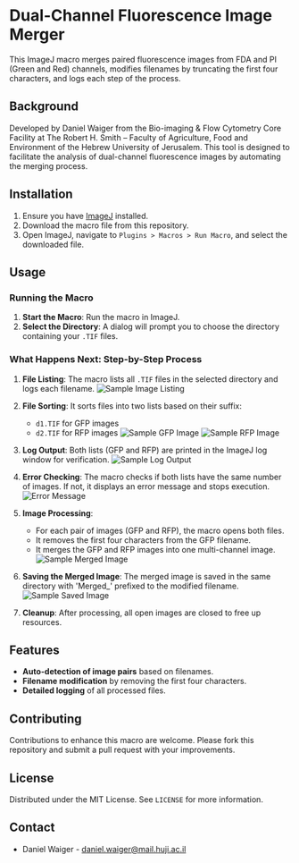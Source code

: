 # Dual-Channel Fluorescence Image Merger

This ImageJ macro merges paired fluorescence images from FDA and PI (Green and Red) channels, modifies filenames by truncating the first four characters, and logs each step of the process.

## Background

Developed by Daniel Waiger from the Bio-imaging & Flow Cytometry Core Facility at The Robert H. Smith – Faculty of Agriculture, Food and Environment of the Hebrew University of Jerusalem. This tool is designed to facilitate the analysis of dual-channel fluorescence images by automating the merging process.

## Installation

1. Ensure you have [ImageJ](https://fiji.sc) installed.
2. Download the macro file from this repository.
3. Open ImageJ, navigate to `Plugins > Macros > Run Macro`, and select the downloaded file.

## Usage

### Running the Macro

1. **Start the Macro**: Run the macro in ImageJ.
2. **Select the Directory**: A dialog will prompt you to choose the directory containing your `.TIF` files.

### What Happens Next: Step-by-Step Process

1. **File Listing**: The macro lists all `.TIF` files in the selected directory and logs each filename.
   ![Sample Image Listing](path/to/sample_image_listing.png) <!-- Placeholder for sample image of file listing -->

2. **File Sorting**: It sorts files into two lists based on their suffix:
   - `d1.TIF` for GFP images
   - `d2.TIF` for RFP images
   ![Sample GFP Image](path/to/sample_gfp_image.png) <!-- Placeholder for sample GFP image -->
   ![Sample RFP Image](path/to/sample_rfp_image.png) <!-- Placeholder for sample RFP image -->

3. **Log Output**: Both lists (GFP and RFP) are printed in the ImageJ log window for verification.
   ![Sample Log Output](path/to/sample_log_output.png) <!-- Placeholder for sample log output -->

4. **Error Checking**: The macro checks if both lists have the same number of images. If not, it displays an error message and stops execution.
   ![Error Message](path/to/sample_error_message.png) <!-- Placeholder for sample error message image -->

5. **Image Processing**:
   - For each pair of images (GFP and RFP), the macro opens both files.
   - It removes the first four characters from the GFP filename.
   - It merges the GFP and RFP images into one multi-channel image.
   ![Sample Merged Image](path/to/sample_merged_image.png) <!-- Placeholder for sample merged image -->

6. **Saving the Merged Image**: The merged image is saved in the same directory with 'Merged_' prefixed to the modified filename.
   ![Sample Saved Image](path/to/sample_saved_image.png) <!-- Placeholder for sample saved merged image -->

7. **Cleanup**: After processing, all open images are closed to free up resources.

## Features

- **Auto-detection of image pairs** based on filenames.
- **Filename modification** by removing the first four characters.
- **Detailed logging** of all processed files.

## Contributing

Contributions to enhance this macro are welcome. Please fork this repository and submit a pull request with your improvements.

## License

Distributed under the MIT License. See `LICENSE` for more information.

## Contact

- Daniel Waiger - daniel.waiger@mail.huji.ac.il

